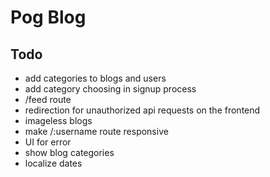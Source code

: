 # Pog Blog

## Todo
- add categories to blogs and users
- add category choosing in signup process
- /feed route
- redirection for unauthorized api requests on the frontend
- imageless blogs
- make /:username route responsive
- UI for error
- show blog categories
- localize dates